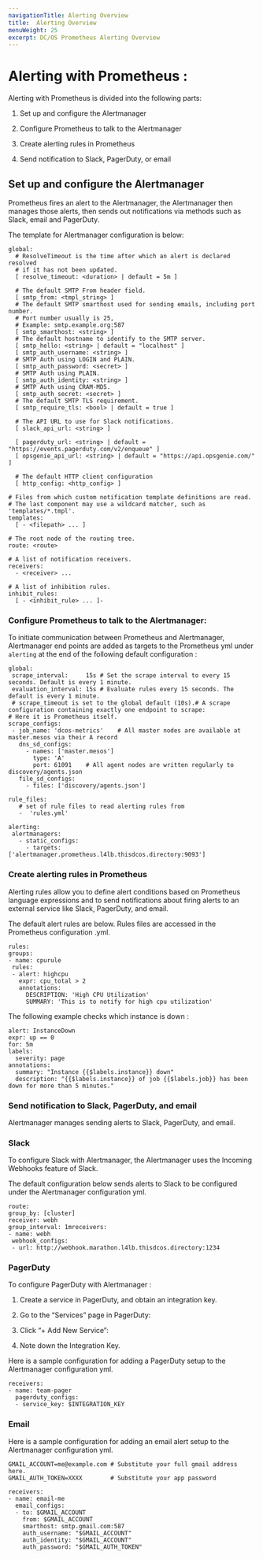 ```yaml
---
navigationTitle: Alerting Overview
title:  Alerting Overview
menuWeight: 25
excerpt: DC/OS Prometheus Alerting Overview
---
```


# Alerting with Prometheus :

 Alerting with Prometheus is divided into the following parts:

  1. Set up and configure the Alertmanager

  2. Configure Prometheus to talk to the Alertmanager

  3. Create alerting rules in Prometheus

  4. Send notification to Slack, PagerDuty, or email

## Set up and configure the Alertmanager

  Prometheus fires an alert to the Alertmanager, the Alertmanager then manages those alerts, then sends out notifications via methods such as Slack, email and PagerDuty.

The template for Alertmanager configuration is below:

```
global:
  # ResolveTimeout is the time after which an alert is declared resolved
  # if it has not been updated.
  [ resolve_timeout: <duration> | default = 5m ]

  # The default SMTP From header field.
  [ smtp_from: <tmpl_string> ]
  # The default SMTP smarthost used for sending emails, including port number.
  # Port number usually is 25,
  # Example: smtp.example.org:587
  [ smtp_smarthost: <string> ]
  # The default hostname to identify to the SMTP server.
  [ smtp_hello: <string> | default = "localhost" ]
  [ smtp_auth_username: <string> ]
  # SMTP Auth using LOGIN and PLAIN.
  [ smtp_auth_password: <secret> ]
  # SMTP Auth using PLAIN.
  [ smtp_auth_identity: <string> ]
  # SMTP Auth using CRAM-MD5.
  [ smtp_auth_secret: <secret> ]
  # The default SMTP TLS requirement.
  [ smtp_require_tls: <bool> | default = true ]

  # The API URL to use for Slack notifications.
  [ slack_api_url: <string> ]

  [ pagerduty_url: <string> | default = "https://events.pagerduty.com/v2/enqueue" ]
  [ opsgenie_api_url: <string> | default = "https://api.opsgenie.com/" ]

  # The default HTTP client configuration
  [ http_config: <http_config> ]

# Files from which custom notification template definitions are read.
# The last component may use a wildcard matcher, such as 'templates/*.tmpl'.
templates:
  [ - <filepath> ... ]

# The root node of the routing tree.
route: <route>

# A list of notification receivers.
receivers:
  - <receiver> ...

# A list of inhibition rules.
inhibit_rules:
  [ - <inhibit_rule> ... ]-
```

### Configure Prometheus to talk to the Alertmanager:

 To initiate communication between Prometheus and Alertmanager, Alertmanager end points are added as targets to the Prometheus yml under `alerting` at the end of the following default configuration :

```
global:
 scrape_interval:     15s # Set the scrape interval to every 15 seconds. Default is every 1 minute.
 evaluation_interval: 15s # Evaluate rules every 15 seconds. The default is every 1 minute.
 # scrape_timeout is set to the global default (10s).# A scrape configuration containing exactly one endpoint to scrape:
# Here it is Prometheus itself.
scrape_configs:
 - job_name: 'dcos-metrics'    # All master nodes are available at master.mesos via their A record
   dns_sd_configs:
     - names: ['master.mesos']
       type: 'A'
       port: 61091    # All agent nodes are written regularly to discovery/agents.json
   file_sd_configs:
     - files: ['discovery/agents.json']

rule_files:
   # set of rule files to read alerting rules from
   -  'rules.yml'      

alerting:
 alertmanagers:
   - static_configs:
     - targets: ['alertmanager.prometheus.l4lb.thisdcos.directory:9093']
```

### Create alerting rules in Prometheus
  Alerting rules allow you to define alert conditions based on Prometheus language expressions and to send notifications about firing alerts to an external service like Slack, PagerDuty, and email.

The default alert rules are below. Rules files are accessed in the Prometheus configuration .yml.

```
rules:
groups:
- name: cpurule
 rules:
 - alert: highcpu
   expr: cpu_total > 2
   annotations:
     DESCRIPTION: 'High CPU Utilization'
     SUMMARY: 'This is to notify for high cpu utilization'
```
The following example checks which instance is down :

```
alert: InstanceDown
expr: up == 0
for: 5m
labels:
  severity: page
annotations:
  summary: "Instance {{$labels.instance}} down"
  description: "{{$labels.instance}} of job {{$labels.job}} has been down for more than 5 minutes."

```
### Send notification to Slack, PagerDuty, and email

 Alertmanager manages sending alerts to Slack, PagerDuty, and email.

### Slack

  To configure Slack with Alertmanager, the Alertmanager uses the Incoming Webhooks feature of Slack.

  The default configuration below sends alerts to Slack to be configured under the Alertmanager configuration yml.

```
route:
group_by: [cluster]
receiver: webh
group_interval: 1mreceivers:
- name: webh
 webhook_configs:
 - url: http://webhook.marathon.l4lb.thisdcos.directory:1234
```

### PagerDuty
To configure PagerDuty with Alertmanager :

1. Create a service in PagerDuty, and obtain an integration key.

2. Go to the “Services” page in PagerDuty:

3. Click “+ Add New Service”:

4. Note down the Integration Key.

Here is a sample configuration for adding a PagerDuty setup to the Alertmanager configuration yml.

```
receivers:
- name: team-pager
  pagerduty_configs:
  - service_key: $INTEGRATION_KEY
```

### Email
  Here is a sample configuration for adding an email alert setup to the Alertmanager configuration yml.

```
GMAIL_ACCOUNT=me@example.com # Substitute your full gmail address here.
GMAIL_AUTH_TOKEN=XXXX        # Substitute your app password

receivers:
- name: email-me
  email_configs:
  - to: $GMAIL_ACCOUNT
    from: $GMAIL_ACCOUNT
    smarthost: smtp.gmail.com:587
    auth_username: "$GMAIL_ACCOUNT"
    auth_identity: "$GMAIL_ACCOUNT"
    auth_password: "$GMAIL_AUTH_TOKEN"
```
